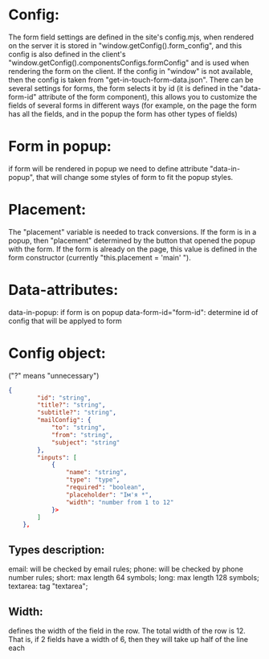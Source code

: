 # Config: 
The form field settings are defined in the site's config.mjs, when rendered on the server it is stored in "window.getConfig().form_config", and this config is also defined in the client's "window.getConfig().componentsConfigs.formConfig" and is used when rendering the form on the client. If the config in "window" is not available, then the config is taken from "get-in-touch-form-data.json". There can be several settings for forms, the form selects it by id (it is defined in the "data-form-id" attribute of the form component), this allows you to customize the fields of several forms in different ways (for example, on the page the form has all the fields, and in the popup the form has other types of fields)

# Form in popup:
if form will be rendered in popup we need to define attribute "data-in-popup", that will change some styles of form to fit the popup styles.

# Placement:
The "placement" variable is needed to track conversions. If the form is in a popup, then "placement" determined by the button that opened the popup with the form. If the form is already on the page, this value is defined in the form constructor (currently "this.placement = 'main' ").

# Data-attributes:
data-in-popup: if form is on popup
data-form-id="form-id": determine id of config that will be applyed to form

# Config object: 
("?" means "unnecessary")
```json
{
        "id": "string",
        "title?": "string",
        "subtitle?": "string",
        "mailConfig": {
            "to": "string",
            "from": "string",
            "subject": "string"
        },
        "inputs": [
            {
                "name": "string",
                "type": "type",
                "required": "boolean",
                "placeholder": "Ім'я *",
                "width": "number from 1 to 12"
            }>
        ]
    },
```
## Types description:
email: will be checked by email rules;
phone: will be checked by phone number rules;
short: max length 64 symbols;
long: max length 128 symbols;
textarea: tag "textarea";

## Width:
defines the width of the field in the row. The total width of the row is 12. That is, if 2 fields have a width of 6, then they will take up half of the line each